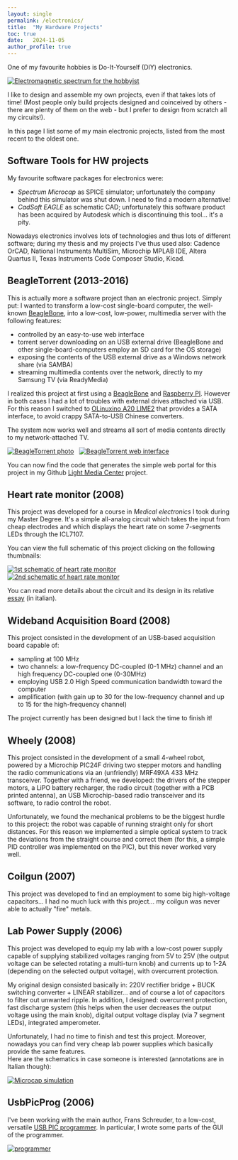 ```yaml
---
layout: single
permalink: /electronics/
title:  "My Hardware Projects"
toc: true
date:   2024-11-05
author_profile: true
---
```


One of my favourite hobbies is Do-It-Yourself (DIY) electronics.

[![Electromagnetic spectrum for the hobbyist](/assets/ele/electromagnetic_spectrum_small.png "Electromagnetic spectrum for the hobbyist")](/assets/ele/electromagnetic_spectrum.png)

I like to design and assemble my own projects, even if that takes lots of time! (Most people only build projects designed and coinceived by others - there are plenty of them on the web - but I prefer to design from scratch all my circuits!).  
  
In this page I list some of my main electronic projects, listed from the most recent to the oldest one.

## Software Tools for HW projects

My favourite software packages for electronics were:

* _Spectrum Microcap_ as SPICE simulator; unfortunately the company behind this simulator was shut down. I need to find a modern alternative!
* _CadSoft EAGLE_ as schematic CAD; unfortunately this software product has been acquired by Autodesk which is discontinuing this tool... it's a pity.

Nowadays electronics involves lots of technologies and thus lots of different software; during my thesis and my projects I've thus used also: Cadence OrCAD, National Instruments MultiSim, Microchip MPLAB IDE, Altera Quartus II, Texas Instruments Code Composer Studio, Kicad.

## BeagleTorrent (2013-2016) 

This is actually more a software project than an electronic project. Simply put: I wanted to transform a low-cost single-board computer, the well-known [BeagleBone](https://www.beagleboard.org/), into a low-cost, low-power, multimedia server with the following features:

*   controlled by an easy-to-use web interface
*   torrent server downloading on an USB external drive (BeagleBone and other single-board-computers employ an SD card for the OS storage)
*   exposing the contents of the USB external drive as a Windows network share (via SAMBA)
*   streaming multimedia contents over the network, directly to my Samsung TV (via ReadyMedia)

I realized this project at first using a [BeagleBone](https://www.beagleboard.org/) and [Raspberry PI](https://www.raspberrypi.org/). However in both cases I had a lot of troubles with external drives attached via USB. For this reason I switched to [OLinuxino A20 LIME2](https://www.olimex.com/Products/OLinuXino/A20/A20-OLinuXIno-LIME2/) that provides a SATA interface, to avoid crappy SATA-to-USB Chinese converters.

The system now works well and streams all sort of media contents directly to my network-attached TV.

[![BeagleTorrent photo](/assets/ele/beagle_torrent_small.png "My current BeagleTorrent setup")](/assets/ele/beagle_torrent.png)   [![BeagleTorrent web interface](/assets/ele/web_interface.png "My web interface to BeagleTorrent")](/assets/ele/web_interface.png)  

You can now find the code that generates the simple web portal for this project in my Github [Light Media Center](https://github.com/f18m/light-media-center) project.

## Heart rate monitor (2008)

This project was developed for a course in _Medical electronics_ I took during my Master Degree. It's a simple all-analog circuit which takes the input from cheap electrodes and which displays the heart rate on some 7-segments LEDs through the ICL7107.

You can view the full schematic of this project clicking on the following thumbnails:

[![1st schematic of heart rate monitor](/assets/ele/heart_rate_monitor_sch.png)](/assets/ele/heart_rate_monitor_sch.png)   [![2nd schematic of heart rate monitor](/assets/ele/heart_rate_monitor_sch2.png)](/assets/ele/heart_rate_monitor_sch2.png)

You can read more details about the circuit and its design in its relative [essay](/assets/ele/cardiofrequenzimetro.pdf) (in italian).

## Wideband Acquisition Board (2008) 

This project consisted in the development of an USB-based acquisition board capable of:

*   sampling at 100 MHz
*   two channels: a low-frequency DC-coupled (0-1 MHz) channel and an high frequency DC-coupled one (0-30MHz)
*   employing USB 2.0 High Speed communication bandwidth toward the computer
*   amplification (with gain up to 30 for the low-frequency channel and up to 15 for the high-frequency channel)

The project currently has been designed but I lack the time to finish it! 

## Wheely (2008)

This project consisted in the development of a small 4-wheel robot, powered by a Microchip PIC24F driving two stepper motors and handling the radio communications via an (unfriendly) MRF49XA 433 MHz transceiver. Together with a friend, we developed: the drivers of the stepper motors, a LiPO battery recharger, the radio circuit (together with a PCB printed antenna), an USB Microchip-based radio transceiver and its software, to radio control the robot.  

Unfortunately, we found the mechanical problems to be the biggest hurdle to this project: the robot was capable of running straight only for short distances. For this reason we implemented a simple optical system to track the deviations from the straight course and correct them (for this, a simple PID controller was implemented on the PIC), but this never worked very well.


## Coilgun (2007)

This project was developed to find an employment to some big high-voltage capacitors... 
I had no much luck with this project... my coilgun was never able to actually "fire" metals.

## Lab Power Supply (2006)

This project was developed to equip my lab with a low-cost power supply capable of supplying stabilized voltages ranging from 5V to 25V (the output voltage can be selected rotating a multi-turn knob) and currents up to 1-2A (depending on the selected output voltage), with overcurrent protection. 

My original design consisted basically in: 220V rectifier bridge + BUCK switching converter + LINEAR stabilizer... and of course a lot of capacitors to filter out unwanted ripple. In addition, I designed: overcurrent protection, fast discharge system (this helps when the user decreases the output voltage using the main knob), digital output voltage display (via 7 segment LEDs), integrated amperometer. 

Unfortunately, I had no time to finish and test this project. Moreover, nowadays you can find very cheap lab power supplies which basically provide the same features.  
Here are the schematics in case someone is interested (annotations are in Italian though):

[![Microcap simulation](/assets/ele/lab_power_supply_sch_small.png)](/assets/ele/lab_power_supply_sch.png)  

## UsbPicProg (2006)

I've been working with the main author, Frans Schreuder, to a low-cost, versatile [USB PIC programmer](https://usbpicprog.org). In particular, I wrote some parts of the GUI of the programmer.

[![programmer](/assets/ele/usbpicprog_small.png)](/assets/ele/usbpicprog.png)
